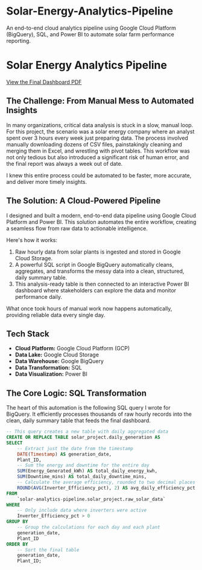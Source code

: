 # Solar-Energy-Analytics-Pipeline
An end-to-end cloud analytics pipeline using Google Cloud Platform (BigQuery), SQL, and Power BI to automate solar farm performance reporting.
# Solar Energy Analytics Pipeline

[View the Final Dashboard PDF](Solar_Analytics_Dashboard.pdf)

## The Challenge: From Manual Mess to Automated Insights

In many organizations, critical data analysis is stuck in a slow, manual loop. For this project, the scenario was a solar energy company where an analyst spent over 3 hours every week just preparing data. The process involved manually downloading dozens of CSV files, painstakingly cleaning and merging them in Excel, and wrestling with pivot tables. This workflow was not only tedious but also introduced a significant risk of human error, and the final report was always a week out of date.

I knew this entire process could be automated to be faster, more accurate, and deliver more timely insights.

## The Solution: A Cloud-Powered Pipeline

I designed and built a modern, end-to-end data pipeline using Google Cloud Platform and Power BI. This solution automates the entire workflow, creating a seamless flow from raw data to actionable intelligence.

Here's how it works:
1.  Raw hourly data from solar plants is ingested and stored in Google Cloud Storage.
2.  A powerful SQL script in Google BigQuery automatically cleans, aggregates, and transforms the messy data into a clean, structured, daily summary table.
3.  This analysis-ready table is then connected to an interactive Power BI dashboard where stakeholders can explore the data and monitor performance daily.

What once took hours of manual work now happens automatically, providing reliable data every single day.

## Tech Stack
* **Cloud Platform:** Google Cloud Platform (GCP)
* **Data Lake:** Google Cloud Storage
* **Data Warehouse:** Google BigQuery
* **Data Transformation:** SQL
* **Data Visualization:** Power BI

## The Core Logic: SQL Transformation
The heart of this automation is the following SQL query I wrote for BigQuery. It efficiently processes thousands of raw hourly records into the clean, daily summary table that feeds the final dashboard.

```sql
-- This query creates a new table with daily aggregated data
CREATE OR REPLACE TABLE solar_project.daily_generation AS
SELECT
    -- Extract just the date from the timestamp
    DATE(Timestamp) AS generation_date,
    Plant_ID,
    -- Sum the energy and downtime for the entire day
    SUM(Energy_Generated_kWh) AS total_daily_energy_kwh,
    SUM(Downtime_mins) AS total_daily_downtime_mins,
    -- Calculate the average efficiency, rounded to two decimal places
    ROUND(AVG(Inverter_Efficiency_pct), 2) AS avg_daily_efficiency_pct
FROM
    `solar-analytics-pipeline.solar_project.raw_solar_data`
WHERE
    -- Only include data where inverters were active
    Inverter_Efficiency_pct > 0
GROUP BY
    -- Group the calculations for each day and each plant
    generation_date,
    Plant_ID
ORDER BY
    -- Sort the final table
    generation_date,
    Plant_ID;
